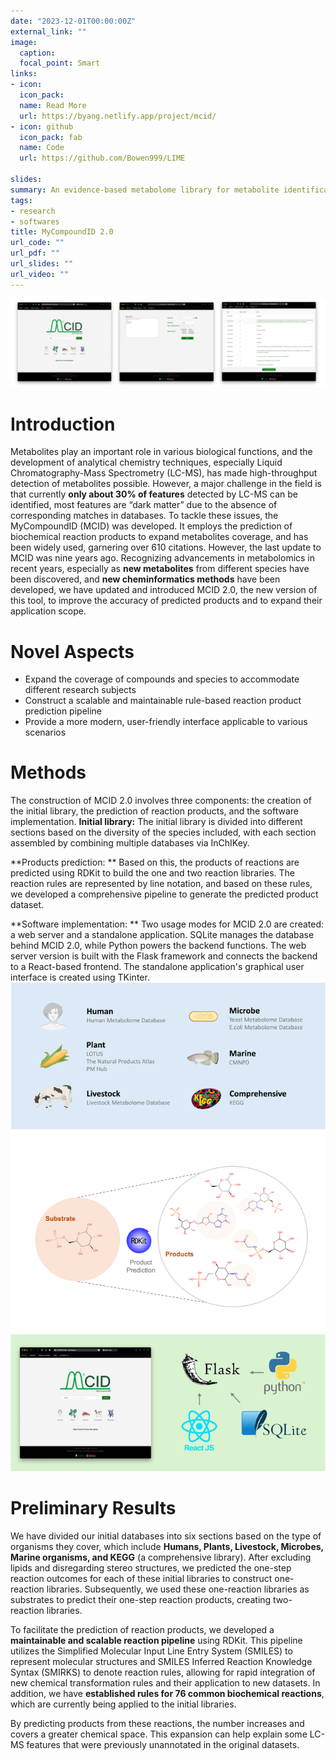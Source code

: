 ```yaml
---
date: "2023-12-01T00:00:00Z"
external_link: ""
image:
  caption:
  focal_point: Smart
links:
- icon: 
  icon_pack: 
  name: Read More
  url: https://byang.netlify.app/project/mcid/
- icon: github
  icon_pack: fab
  name: Code
  url: https://github.com/Bowen999/LIME

slides:
summary: An evidence-based metabolome library for metabolite identification
tags:
- research
- softwares
title: MyCompoundID 2.0
url_code: ""
url_pdf: ""
url_slides: ""
url_video: ""
---
```

![Figure_1](./Figure2.png)
# Introduction
Metabolites play an important role in various biological functions, and the development of analytical chemistry techniques, especially Liquid Chromatography-Mass Spectrometry (LC-MS), has made high-throughput detection of metabolites possible. However, a major challenge in the field is that currently **only about 30% of features** detected by LC-MS can be identified, most features are “dark matter” due to the absence of corresponding matches in databases. To tackle these issues, the MyCompoundID (MCID) was developed. It employs the prediction of biochemical reaction products to expand metabolites coverage, and has been widely used, garnering over 610 citations. However, the last update to MCID was nine years ago. Recognizing advancements in metabolomics in recent years, especially as **new metabolites** from different species have been discovered, and **new cheminformatics methods** have been developed, we have updated and introduced MCID 2.0, the new version of this tool, to improve the accuracy of predicted products and to expand their application scope.


# Novel Aspects
* Expand the coverage of compounds and species to accommodate different research subjects
* Construct a scalable and maintainable rule-based reaction product prediction pipeline
* Provide a more modern, user-friendly interface applicable to various scenarios


# Methods
The construction of MCID 2.0 involves three components: the creation of the initial library, the prediction of reaction products, and the software implementation.
**Initial library:**
The initial library is divided into different sections based on the diversity of the species included, with each section assembled by combining multiple databases via InChIKey.

**Products prediction: **
Based on this, the products of reactions are predicted using RDKit to build the one and two reaction libraries. The reaction rules are represented by line notation, and based on these rules, we developed a comprehensive pipeline to generate the predicted product dataset.

**Software implementation: **
Two usage modes for MCID 2.0 are created: a web server and a standalone application. SQLite manages the database behind MCID 2.0, while Python powers the backend functions. The web server version is built with the Flask framework and connects the backend to a React-based frontend. The standalone application's graphical user interface is created using TKinter.
![Figure_1](./Figure1.png)

# Preliminary Results 
We have divided our initial databases into six sections based on the type of organisms they cover, which include **Humans, Plants, Livestock, Microbes, Marine organisms, and KEGG** (a comprehensive library). After excluding lipids and disregarding stereo structures, we predicted the one-step reaction outcomes for each of these initial libraries to construct one-reaction libraries. Subsequently, we used these one-reaction libraries as substrates to predict their one-step reaction products, creating two-reaction libraries.

To facilitate the prediction of reaction products, we developed a **maintainable and scalable reaction pipeline** using RDKit. This pipeline utilizes the Simplified Molecular Input Line Entry System (SMILES) to represent molecular structures and SMILES Inferred Reaction Knowledge Syntax (SMIRKS) to denote reaction rules, allowing for rapid integration of new chemical transformation rules and their application to new datasets. In addition, we have **established rules for 76 common biochemical reactions**, which are currently being applied to the initial libraries.

By predicting products from these reactions, the number increases and covers a greater chemical space. This expansion can help explain some LC-MS features that were previously unannotated in the original datasets.


